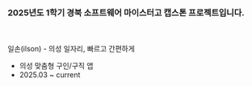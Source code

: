 ### 2025년도 1학기 경북 소프트웨어 마이스터고 캡스톤 프로젝트입니다.
 <br /> <br />
일손(ilson) - 의성 일자리, 빠르고 간편하게 <br />
- 의성 맞춤형 구인/구직 앱
- 2025.03 ~ current
 
